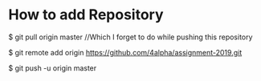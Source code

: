# How to add Repository

$ git pull origin master //Which I forget to do while pushing this repository

$ git remote add origin https://github.com/4alpha/assignment-2019.git

$ git push -u origin master
